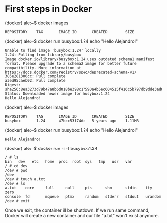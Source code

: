 # First steps in Docker

(docker) ale:~$ docker images

    REPOSITORY    TAG       IMAGE ID       CREATED        SIZE

(docker) ale:~$ docker run busybox:1.24 echo "Hello Alejandro!"

    Unable to find image 'busybox:1.24' locally
    1.24: Pulling from library/busybox
    Image docker.io/library/busybox:1.24 uses outdated schema1 manifest format. Please upgrade to a schema2 image for better future compatibility. More information at https://docs.docker.com/registry/spec/deprecated-schema-v1/
    385e281300cc: Pull complete 
    a3ed95caeb02: Pull complete 
    Digest: sha256:8ea3273d79b47a8b6d018be398c17590a4b5ec604515f416c5b797db9dde3ad8
    Status: Downloaded newer image for busybox:1.24
    Hello Alejandro!

(docker) ale:~$ docker images

    REPOSITORY    TAG       IMAGE ID       CREATED        SIZE
    busybox       1.24      47bcc53f74dc   5 years ago    1.11MB

(docker) ale:~$ docker run busybox:1.24 echo "Hello Alejandro!"

    Hello Alejandro!

(docker) ale:~$ docker run -i -t busybox:1.24

    / # ls
    bin   dev   etc   home  proc  root  sys   tmp   usr   var
    / # cd dev
    /dev # pwd
    /dev
    /dev # touch a.txt
    /dev # ls
    a.txt    core     full     null     pts      shm      stdin    tty      zero
    console  fd       mqueue   ptmx     random   stderr   stdout   urandom
    /dev # exit

Once we exit, the container ill be shutdown. If we run same command, Docker will create a new container and our file "a.txt" won't exist anymore.
